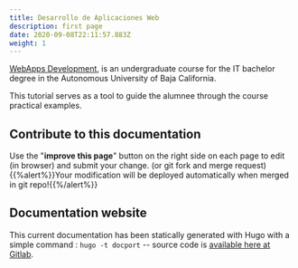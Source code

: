 ```yaml
---
title: Desarrollo de Aplicaciones Web
description: first page
date: 2020-09-08T22:11:57.883Z
weight: 1
---
```


[WebApps Development](https://gitlab.com/gallegosj89/webapps), is an undergraduate course for the IT bachelor degree in the Autonomous University of Baja California.

This tutorial serves as a tool to guide the alumnee through the course practical examples.

## Contribute to this documentation

Use the "**improve this page**" button on the right side on each page to edit (in browser) and submit your change. (or git fork and merge request)\
{{%alert%}}Your modification will be deployed automatically when merged in git repo!{{%/alert%}}

## Documentation website

This current documentation has been statically generated with Hugo with a simple command : `hugo -t docport` -- source code is [available here at Gitlab](https://gitlab.com/gallegosj89/webapps).
